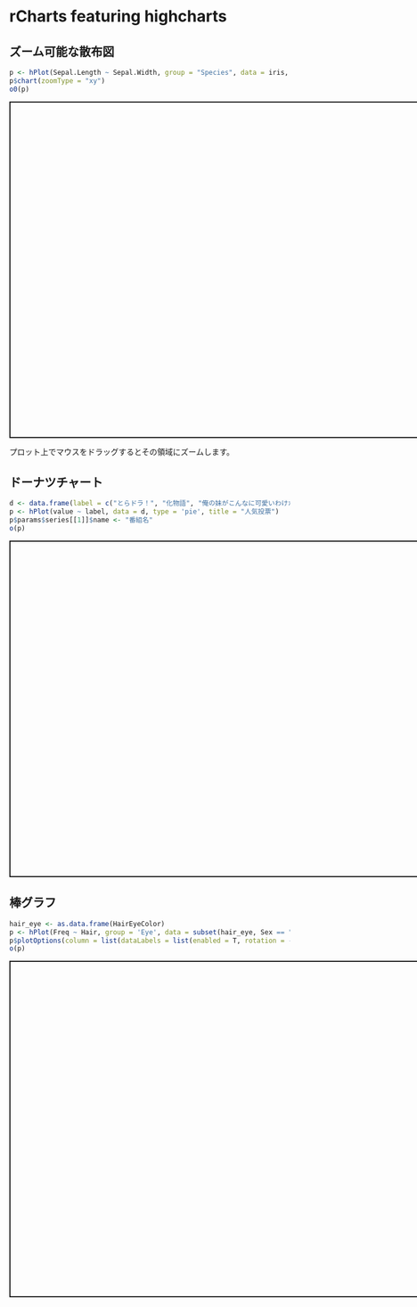# rCharts featuring highcharts




<!-- プロットのスタイル指定 -->
<style>
.rChart { border: solid 2px; margin: auto; width: 800px; height: 600px;}
</style>

## ズーム可能な散布図

```r
p <- hPlot(Sepal.Length ~ Sepal.Width, group = "Species", data = iris, type = "scatter")
p$chart(zoomType = "xy")
o0(p)
```

<script type='text/javascript' src=http://code.jquery.com/jquery-1.9.1.min.js></script>
<script type='text/javascript' src=http://code.highcharts.com/highcharts.js></script>
<script type='text/javascript' src=http://code.highcharts.com/highcharts-more.js></script>
<script type='text/javascript' src=http://code.highcharts.com/modules/exporting.js></script>
<div id = 'chart88c5ed1a252' class = 'rChart highcharts'></div>
<script type='text/javascript'>
    (function($){
        $(function () {
            var chart = new Highcharts.Chart({
 "dom": "chart88c5ed1a252",
"width":            800,
"height":            600,
"credits": {
 "href": null,
"text": null 
},
"exporting": {
 "enabled": false 
},
"title": {
 "text": null 
},
"yAxis": [
 {
 "title": {
 "text": "Sepal.Length" 
} 
} 
],
"series": [
 {
 "data": [
 [
            2.3,
           4.5 
],
[
            2.9,
           4.4 
],
[
              3,
           4.3 
],
[
              3,
           4.4 
],
[
              3,
           4.8 
],
[
              3,
           4.8 
],
[
              3,
           4.9 
],
[
              3,
             5 
],
[
            3.1,
           4.6 
],
[
            3.1,
           4.8 
],
[
            3.1,
           4.9 
],
[
            3.1,
           4.9 
],
[
            3.2,
           4.4 
],
[
            3.2,
           4.6 
],
[
            3.2,
           4.7 
],
[
            3.2,
           4.7 
],
[
            3.2,
             5 
],
[
            3.3,
             5 
],
[
            3.3,
           5.1 
],
[
            3.4,
           4.6 
],
[
            3.4,
           4.8 
],
[
            3.4,
           4.8 
],
[
            3.4,
             5 
],
[
            3.4,
             5 
],
[
            3.4,
           5.1 
],
[
            3.4,
           5.2 
],
[
            3.4,
           5.4 
],
[
            3.4,
           5.4 
],
[
            3.5,
             5 
],
[
            3.5,
             5 
],
[
            3.5,
           5.1 
],
[
            3.5,
           5.1 
],
[
            3.5,
           5.2 
],
[
            3.5,
           5.5 
],
[
            3.6,
           4.6 
],
[
            3.6,
           4.9 
],
[
            3.6,
             5 
],
[
            3.7,
           5.1 
],
[
            3.7,
           5.3 
],
[
            3.7,
           5.4 
],
[
            3.8,
           5.1 
],
[
            3.8,
           5.1 
],
[
            3.8,
           5.1 
],
[
            3.8,
           5.7 
],
[
            3.9,
           5.4 
],
[
            3.9,
           5.4 
],
[
              4,
           5.8 
],
[
            4.1,
           5.2 
],
[
            4.2,
           5.5 
],
[
            4.4,
           5.7 
] 
],
"name": "setosa",
"type": "scatter",
"marker": {
 "radius":              3 
} 
},
{
 "data": [
 [
              2,
             5 
],
[
            2.2,
             6 
],
[
            2.2,
           6.2 
],
[
            2.3,
             5 
],
[
            2.3,
           5.5 
],
[
            2.3,
           6.3 
],
[
            2.4,
           4.9 
],
[
            2.4,
           5.5 
],
[
            2.4,
           5.5 
],
[
            2.5,
           5.1 
],
[
            2.5,
           5.5 
],
[
            2.5,
           5.6 
],
[
            2.5,
           6.3 
],
[
            2.6,
           5.5 
],
[
            2.6,
           5.7 
],
[
            2.6,
           5.8 
],
[
            2.7,
           5.2 
],
[
            2.7,
           5.6 
],
[
            2.7,
           5.8 
],
[
            2.7,
           5.8 
],
[
            2.7,
             6 
],
[
            2.8,
           5.7 
],
[
            2.8,
           5.7 
],
[
            2.8,
           6.1 
],
[
            2.8,
           6.1 
],
[
            2.8,
           6.5 
],
[
            2.8,
           6.8 
],
[
            2.9,
           5.6 
],
[
            2.9,
           5.7 
],
[
            2.9,
             6 
],
[
            2.9,
           6.1 
],
[
            2.9,
           6.2 
],
[
            2.9,
           6.4 
],
[
            2.9,
           6.6 
],
[
              3,
           5.4 
],
[
              3,
           5.6 
],
[
              3,
           5.6 
],
[
              3,
           5.7 
],
[
              3,
           5.9 
],
[
              3,
           6.1 
],
[
              3,
           6.6 
],
[
              3,
           6.7 
],
[
            3.1,
           6.7 
],
[
            3.1,
           6.7 
],
[
            3.1,
           6.9 
],
[
            3.2,
           5.9 
],
[
            3.2,
           6.4 
],
[
            3.2,
             7 
],
[
            3.3,
           6.3 
],
[
            3.4,
             6 
] 
],
"name": "versicolor",
"type": "scatter",
"marker": {
 "radius":              3 
} 
},
{
 "data": [
 [
            2.2,
             6 
],
[
            2.5,
           4.9 
],
[
            2.5,
           5.7 
],
[
            2.5,
           6.3 
],
[
            2.5,
           6.7 
],
[
            2.6,
           6.1 
],
[
            2.6,
           7.7 
],
[
            2.7,
           5.8 
],
[
            2.7,
           5.8 
],
[
            2.7,
           6.3 
],
[
            2.7,
           6.4 
],
[
            2.8,
           5.6 
],
[
            2.8,
           5.8 
],
[
            2.8,
           6.2 
],
[
            2.8,
           6.3 
],
[
            2.8,
           6.4 
],
[
            2.8,
           6.4 
],
[
            2.8,
           7.4 
],
[
            2.8,
           7.7 
],
[
            2.9,
           6.3 
],
[
            2.9,
           7.3 
],
[
              3,
           5.9 
],
[
              3,
             6 
],
[
              3,
           6.1 
],
[
              3,
           6.5 
],
[
              3,
           6.5 
],
[
              3,
           6.5 
],
[
              3,
           6.7 
],
[
              3,
           6.8 
],
[
              3,
           7.1 
],
[
              3,
           7.2 
],
[
              3,
           7.6 
],
[
              3,
           7.7 
],
[
            3.1,
           6.4 
],
[
            3.1,
           6.7 
],
[
            3.1,
           6.9 
],
[
            3.1,
           6.9 
],
[
            3.2,
           6.4 
],
[
            3.2,
           6.5 
],
[
            3.2,
           6.8 
],
[
            3.2,
           6.9 
],
[
            3.2,
           7.2 
],
[
            3.3,
           6.3 
],
[
            3.3,
           6.7 
],
[
            3.3,
           6.7 
],
[
            3.4,
           6.2 
],
[
            3.4,
           6.3 
],
[
            3.6,
           7.2 
],
[
            3.8,
           7.7 
],
[
            3.8,
           7.9 
] 
],
"name": "virginica",
"type": "scatter",
"marker": {
 "radius":              3 
} 
} 
],
"xAxis": [
 {
 "title": {
 "text": "Sepal.Width" 
} 
} 
],
"subtitle": {
 "text": null 
},
"chart": {
 "zoomType": "xy",
"renderTo": "chart88c5ed1a252" 
},
"id": "chart88c5ed1a252" 
});
        });
    })(jQuery);
</script>


プロット上でマウスをドラッグするとその領域にズームします。

## ドーナツチャート

```r
d <- data.frame(label = c("とらドラ！", "化物語", "俺の妹がこんなに可愛いわけがない", "IS"), value = c(193, 162, 97, 88))
p <- hPlot(value ~ label, data = d, type = 'pie', title = "人気投票")
p$params$series[[1]]$name <- "番組名"
o(p)
```


<div id = 'chart88c1f2549a1' class = 'rChart highcharts'></div>
<script type='text/javascript'>
    (function($){
        $(function () {
            var chart = new Highcharts.Chart({
 "dom": "chart88c1f2549a1",
"width":            800,
"height":            600,
"credits": {
 "href": null,
"text": null 
},
"exporting": {
 "enabled": false 
},
"title": {
 "text": "人気投票" 
},
"yAxis": [
 {
 "title": {
 "text": "value" 
} 
} 
],
"series": [
 {
 "data": [
 [
 "IS",
            88 
],
[
 "とらドラ！",
           193 
],
[
 "俺の妹がこんなに可愛いわけがない",
            97 
],
[
 "化物語",
           162 
] 
],
"type": "pie",
"marker": {
 "radius":              3 
},
"name": "番組名" 
} 
],
"legend": {
 "enabled": false 
},
"xAxis": [
 {
 "title": {
 "text": "label" 
},
"categories": [ "IS", "とらドラ！", "俺の妹がこんなに可愛いわけがない", "化物語" ] 
} 
],
"subtitle": {
 "text": null 
},
"id": "chart88c1f2549a1",
"chart": {
 "renderTo": "chart88c1f2549a1" 
} 
});
        });
    })(jQuery);
</script>


## 棒グラフ

```r
hair_eye <- as.data.frame(HairEyeColor)
p <- hPlot(Freq ~ Hair, group = 'Eye', data = subset(hair_eye, Sex == "Female"), type = 'column')
p$plotOptions(column = list(dataLabels = list(enabled = T, rotation = -90, align = 'right', color = '#FFFFFF', x = 4, y = 10)))
o(p)
```


<div id = 'chart88c65779473' class = 'rChart highcharts'></div>
<script type='text/javascript'>
    (function($){
        $(function () {
            var chart = new Highcharts.Chart({
 "dom": "chart88c65779473",
"width":            800,
"height":            600,
"credits": {
 "href": null,
"text": null 
},
"exporting": {
 "enabled": false 
},
"title": {
 "text": null 
},
"yAxis": [
 {
 "title": {
 "text": "Freq" 
} 
} 
],
"series": [
 {
 "data": [
 [
 "Black",
             9 
],
[
 "Brown",
            34 
],
[
 "Red",
             7 
],
[
 "Blond",
            64 
] 
],
"name": "Blue",
"type": "column",
"marker": {
 "radius":              3 
} 
},
{
 "data": [
 [
 "Black",
            36 
],
[
 "Brown",
            66 
],
[
 "Red",
            16 
],
[
 "Blond",
             4 
] 
],
"name": "Brown",
"type": "column",
"marker": {
 "radius":              3 
} 
},
{
 "data": [
 [
 "Black",
             2 
],
[
 "Brown",
            14 
],
[
 "Red",
             7 
],
[
 "Blond",
             8 
] 
],
"name": "Green",
"type": "column",
"marker": {
 "radius":              3 
} 
},
{
 "data": [
 [
 "Black",
             5 
],
[
 "Brown",
            29 
],
[
 "Red",
             7 
],
[
 "Blond",
             5 
] 
],
"name": "Hazel",
"type": "column",
"marker": {
 "radius":              3 
} 
} 
],
"xAxis": [
 {
 "title": {
 "text": "Hair" 
},
"categories": [ "Black", "Brown", "Red", "Blond" ] 
} 
],
"subtitle": {
 "text": null 
},
"plotOptions": {
 "column": {
 "dataLabels": {
 "enabled": true,
"rotation":            -90,
"align": "right",
"color": "#FFFFFF",
"x":              4,
"y":             10 
} 
} 
},
"id": "chart88c65779473",
"chart": {
 "renderTo": "chart88c65779473" 
} 
});
        });
    })(jQuery);
</script>

